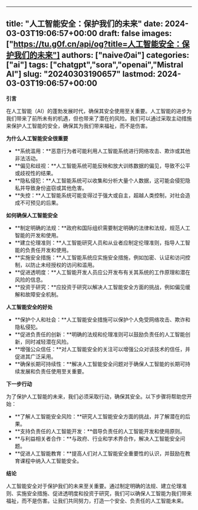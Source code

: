 
---
title: "人工智能安全：保护我们的未来"
date: 2024-03-03T19:06:57+00:00
draft: false
images: ["https://tu.g0f.cn/api/og?title=人工智能安全：保护我们的未来"]
authors: ["naiveのai"]
categories: ["ai"]
tags: ["chatgpt","sora","openai","Mistral AI"]
slug: "20240303190657"
lastmod: 2024-03-03T19:06:57+00:00
---
**引言**

在人工智能（AI）的蓬勃发展时代，确保其安全使用至关重要。人工智能的进步为我们带来了前所未有的机遇，但也带来了潜在的风险。我们可以通过采取主动措施来保护人工智能的安全，确保其为我们带来福祉，而不是伤害。

**为什么人工智能安全很重要**

* **系统滥用：**恶意行为者可能利用人工智能系统进行网络攻击、欺诈或其他非法活动。
* **偏见和歧视：**人工智能系统可能反映和放大训练数据的偏见，导致不公平或歧视性的结果。
* **隐私侵犯：**人工智能系统可以收集和分析大量个人数据，这可能会侵犯隐私并导致身份盗窃或其他危害。
* **失控：**人工智能系统可能变得过于强大或自主，超越人类控制，对社会造成不可预见的后果。

**如何确保人工智能安全**

* **制定明确的法规：**政府和国际组织需要制定明确的法律和法规，规范人工智能的开发和使用。
* **建立伦理准则：**人工智能研究人员和从业者应制定伦理准则，指导人工智能的负责任开发和使用。
* **实施安全措施：**人工智能系统应实施安全措施，例如加密、认证和访问控制，以防止未经授权的访问和滥用。
* **促进透明度：**人工智能开发人员应公开发布有关其系统的工作原理和潜在风险的信息。
* **投资于研究：**应投资于研究以解决人工智能安全方面的挑战，例如偏见缓解和故障安全机制。

**人工智能安全的好处**

* **保护个人和社会：**人工智能安全措施可以保护个人免受网络攻击、欺诈和隐私侵犯。
* **促进负责任的创新：**明确的法规和伦理准则可以鼓励负责任的人工智能创新，同时减轻潜在风险。
* **增强公众信任：**对人工智能安全的关注可以增强公众对该技术的信任，并促进其广泛采用。
* **确保长期可持续性：**解决人工智能安全问题对于确保人工智能的长期可持续发展和负责任使用至关重要。

**下一步行动**

为了保护人工智能的未来，我们必须采取行动，确保其安全。以下步骤将帮助您开始：

* **了解人工智能安全风险：**研究人工智能安全方面的挑战，并了解潜在的后果。
* **支持负责任的人工智能开发：**倡导负责任的人工智能开发和使用原则。
* **与利益相关者合作：**与政府、行业和学术界合作，解决人工智能安全问题。
* **促进人工智能教育：**提高人们对人工智能安全重要性的认识，并鼓励在教育课程中纳入人工智能安全。

**结论**

人工智能安全对于保护我们的未来至关重要。通过制定明确的法规、建立伦理准则、实施安全措施、促进透明度和投资于研究，我们可以确保人工智能为我们带来福祉，而不是伤害。让我们共同努力，打造一个安全、负责任的人工智能未来。